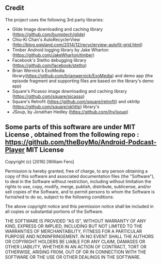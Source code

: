 

Credit
------
The project uses the following 3rd party libraries:
- Glide Image downloading and caching library (https://github.com/bumptech/glide)
- Chiu-Ki Chan's AutoRecyclerView (http://blog.sqisland.com/2014/12/recyclerview-autofit-grid.html)
- Timber Android logging library by Jake Wharton (https://github.com/JakeWharton/timber)
- Facebook's Stetho debugging library (https://github.com/facebook/stetho)
- Brian Wernick's ExoMedia library(https://github.com/brianwernick/ExoMedia) and demo app (the episode fragment and supporting files are based on the library's demo app)
- Square's Picasso image downloading and caching library (https://github.com/square/picasso)
- Square's Retrofit (https://github.com/square/retrofit) and okhttp (https://github.com/square/okhttp) library's
- JSoup, by Jonathan Hedley (https://github.com/jhy/jsoup)



Some parts of this software are under MIT License , obtained from the following repo : 
https://github.com/theBoyMo/Android-Podcast-Player
MIT License
-----------

Copyright (c) [2016] [William Fero]

Permission is hereby granted, free of charge, to any person obtaining a copy
of this software and associated documentation files (the "Software"), to deal
in the Software without restriction, including without limitation the rights
to use, copy, modify, merge, publish, distribute, sublicense, and/or sell
copies of the Software, and to permit persons to whom the Software is
furnished to do so, subject to the following conditions:

The above copyright notice and this permission notice shall be included in all
copies or substantial portions of the Software.

THE SOFTWARE IS PROVIDED "AS IS", WITHOUT WARRANTY OF ANY KIND, EXPRESS OR
IMPLIED, INCLUDING BUT NOT LIMITED TO THE WARRANTIES OF MERCHANTABILITY,
FITNESS FOR A PARTICULAR PURPOSE AND NONINFRINGEMENT. IN NO EVENT SHALL THE
AUTHORS OR COPYRIGHT HOLDERS BE LIABLE FOR ANY CLAIM, DAMAGES OR OTHER
LIABILITY, WHETHER IN AN ACTION OF CONTRACT, TORT OR OTHERWISE, ARISING FROM,
OUT OF OR IN CONNECTION WITH THE SOFTWARE OR THE USE OR OTHER DEALINGS IN THE
SOFTWARE.
